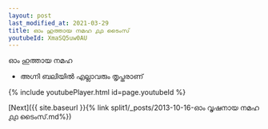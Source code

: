 ```yaml
---
layout: post
last_modified_at: 2021-03-29
title: ഓം ഹുത്തായ നമഹ ൧൧ ടൈംസ്
youtubeId: XmaSQ5uw0AU
---
```

 
 
 ഓം ഹുത്തായ നമഹ 
 
 -  അഗ്നി ബലിയിൽ എല്ലാവരും തൃപ്തരാണ് 
 
  
 
  
 
 
 
 
 
 


{% include youtubePlayer.html id=page.youtubeId %}
 
[Next]({{ site.baseurl }}{% link  split1/_posts/2013-10-16-ഓം വൃഷനായ നമഹ ൧൧ ടൈംസ്.md%})
 
